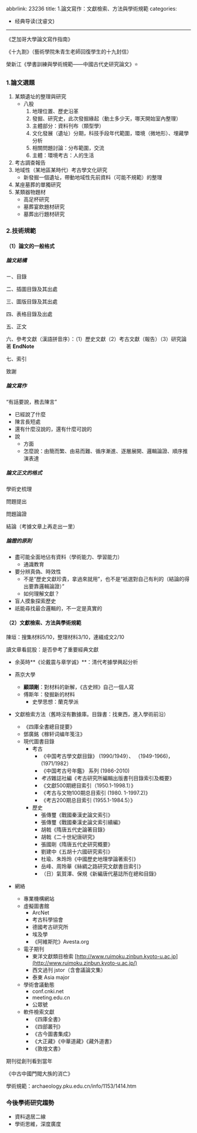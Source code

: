 abbrlink: 23236
title: 1.論文寫作：文獻檢索、方法與學術規範
categories:
  - 经典导读(沈睿文)
---
《芝加哥大學論文寫作指南》

《十九劄》（藝術學院朱青生老師回復學生的十九封信）

榮新江《學書訓練與學術規範——中國古代史研究論文》⭐️

### 1.論文選題

1. 某類遺址的整理與研究
	- 八股
		1. 地理位置、歷史沿革
		2. 發掘、研究史，此次發掘緣起（動土多少天，哪天開始室內整理）
		3. 主體部分：資料刊布（類型學）
		1. 文化發展（遺址）分期，科技手段年代範圍，環境（微地形）、埋藏學分析
		2. 相關問題討論：分布範圍，交流
		3. 主體：環境考古：人的生活
1. 考古調查報告
2. 地域性（某地區某時代）考古學文化研究
	- 新發掘一個遺址，帶動地域性先前資料（可能不規範）的整理
3. 某座墓葬的單獨研究
4. 某類器物題材
	- 高足杯研究
	- 墓葬宴飲題材研究
	- 墓葬出行題材研究

### 2.技術規範

#### （1）論文的一般格式

##### 論文結構

ㄧ、目錄

二、插圖目錄及其出處

三、圖版目錄及其出處

四、表格目錄及出處

五、正文

六、參考文獻（漢語拼音序）：（1）歷史文獻（2）考古文獻（報告）（3）研究論著 **EndNote**

七、索引

致謝

##### 論文寫作

“有話要說，務去陳言”

- 已經說了什麼
- 陳言長短處
- 還有什麼沒說的，還有什麼可說的
- 說
	- 方面
	- 怎麼說：由簡而繁、由易而難、循序漸進、逐層展開、邏輯論證、順序推演表達

##### 論文正文的格式

學術史梳理

問題提出

問題論證

結論（考據文章上再走出一里）

##### 論證的原則

- 盡可能全面地佔有資料（學術能力、學習能力）
	- 通識教育
- 要分辨真偽、時效性
	- 不是“歷史文獻珍貴，拿過來就用”，也不是“衹選對自己有利的（結論的得出要靠邏輯論證）”
	- 如何理解文獻？
- 盲人摸象探索歷史
- 祇能尋找最合邏輯的，不一定是真實的

#### （2）文獻檢索、方法與學術規範

陳垣：搜集材料5/10，整理材料3/10，連綴成文2/10

讀文章看屁股：是否參考了重要經典文獻

- 余英時**《论戴震与章学诚》**：清代考據學興起分析
- 燕京大學
	- **顧頡剛**：對材料的新解，《古史辨》自己一個人寫
	- 傅斯年：發掘新的材料
		- 史學思想：蘭克學派

- 文獻檢索方法（舊時沒有數據庫。目錄書：找東西，進入學術前沿）
	- 《四庫全書總目提要》
	- 鄧廣銘《稼轩词编年笺注》
	- 現代圖書目錄
		- 考古
			- 《中国考古學文獻目錄》 (1990/1949）、 （1949-1966)， (1971/1982）
			- 《中国考古号年鑑》 系列 (1986-2010)
			- *考古*雜誌社編《考古研究所編輯出版書刊目錄索引及概要》
			- 《文獻500期總目索引（1950.1-1998.1）》
			- 《考古与文物100期总目索引 (1980. 1-1997.2)》
			- 《考古200期总目索引 (1955.1-1984.5）》
		- 歷史
			- 張傳璽《戰國秦漢史論文索引》
			- 張傳璽《戰國秦漢史論文索引續編》
			- 胡戟《隋唐五代史論著目錄》
			- 胡戟《二十世紀唐研究》
			- 張國剛《隋唐五代史研究概要》
			- 劉建中《五胡十六國研究索引》
			- 杜瑜、朱玲玲《中國歷史地理學論著索引》
			- 岳峰、周玲華《絲綢之路研究文獻書目索引》
			- （日）氣賀澤、保規《新編唐代墓誌所在總和目錄》
- 網絡
	- 專業機構網站
	- 虛擬圖書館
		- ArcNet
		- 考古科學協會
		- 德國考古研究所
		- 埃及學
		- 《阿維斯陀》Avesta.org
	- 電子期刊
		- 東洋文獻類目檢索 [http://www.ruimoku.zinbun.kyoto-u.ac.jp](http://www.ruimoku.zinbun.kyoto-u.ac.jp/)
		- 西文過刊 jstor（含會議論文集）
		- 泰東 Asia major
	- 學術會議動態
		- conf.cnki.net
		- meeting.edu.cn
		- 公眾號
	- 軟件檢索文獻
		- 《四庫全書》
		- 《四部叢刊》
		- 《古今圖書集成》
		- 《大正藏》《中華道藏》《藏外道書》
		- 《敦煌文書》

期刊從創刊看到當年

《中古中國門閥大族的消亡》

學術規範：archaeology.pku.edu.cn/info/1153/1414.htm

### 今後學術研究趨勢

- 資料退居二線
- 學術思維，深度廣度